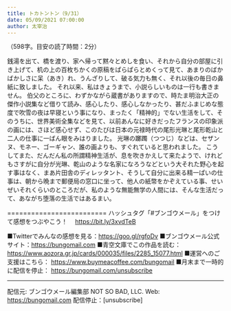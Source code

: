 ```yaml
---
title: トカトントン（9/31）
date: 05/09/2021 07:00:00
author: 太宰治
---
```


（598字。目安の読了時間：2分）

銭湯を出て、橋を渡り、家へ帰って黙々とめしを食い、それから自分の部屋に引き上げて、机の上の百枚ちかくの原稿をぱらぱらとめくって見て、あまりのばかばかしさに呆（あき）れ、うんざりして、破る気力も無く、それ以後の毎日の鼻紙に致しました。
それ以来、私はきょうまで、小説らしいものは一行も書きません。
伯父のところに、わずかながら蔵書がありますので、時たま明治大正の傑作小説集など借りて読み、感心したり、感心しなかったり、甚だふまじめな態度で吹雪の夜は早寝という事になり、まったく「精神的」でない生活をして、そのうちに、世界美術全集などを見て、以前あんなに好きだったフランスの印象派の画には、さほど感心せず、このたびは日本の元禄時代の尾形光琳と尾形乾山と二人の仕事に一ばん眼をみはりました。
光琳の躑躅（つつじ）などは、セザンヌ、モネー、ゴーギャン、誰の画よりも、すぐれていると思われました。
こうしてまた、だんだん私の所謂精神生活が、息を吹きかえして来たようで、けれどもさすがに自分が光琳、乾山のような名家になろうなどという大それた野心を起す事はなく、まあ片田舎のディレッタント、そうして自分に出来る精一ぱいの仕事は、朝から晩まで郵便局の窓口に坐って、他人の紙幣をかぞえている事、せいぜいそれくらいのところだが、私のような無能無学の人間には、そんな生活だって、あながち堕落の生活ではあるまい。

=========================
ハッシュタグ「#ブンゴウメール」をつけて感想をつぶやこう！　
https://bit.ly/3xvdTeB

■Twitterでみんなの感想を見る：https://goo.gl/rgfoDv
■ブンゴウメール公式サイト：https://bungomail.com
■青空文庫でこの作品を読む：https://www.aozora.gr.jp/cards/000035/files/2285_15077.html
■運営へのご支援はこちら： https://www.buymeacoffee.com/bungomail
■月末まで一時的に配信を停止： https://bungomail.com/unsubscribe

-------
配信元: ブンゴウメール編集部
NOT SO BAD, LLC.
Web: https://bungomail.com
配信停止：[unsubscribe]

